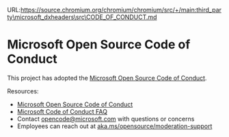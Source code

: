 URL:https://source.chromium.org/chromium/chromium/src/+/main:third_party\microsoft_dxheaders\src\CODE_OF_CONDUCT.md
# Microsoft Open Source Code of Conduct

This project has adopted the [Microsoft Open Source Code of Conduct](https://opensource.microsoft.com/codeofconduct/).

Resources:

- [Microsoft Open Source Code of Conduct](https://opensource.microsoft.com/codeofconduct/)
- [Microsoft Code of Conduct FAQ](https://opensource.microsoft.com/codeofconduct/faq/)
- Contact [opencode@microsoft.com](mailto:opencode@microsoft.com) with questions or concerns
- Employees can reach out at [aka.ms/opensource/moderation-support](https://aka.ms/opensource/moderation-support)
